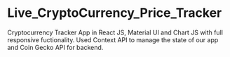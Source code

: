 # Live_CryptoCurrency_Price_Tracker
Cryptocurrency Tracker App in React JS, Material UI and Chart JS with full responsive fuctionality. Used Context API to manage the state of our app and Coin Gecko API for backend.
